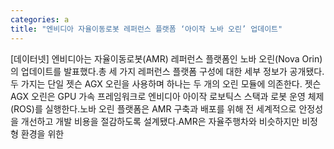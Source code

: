 ```yaml
---
categories: a
title: "엔비디아 자율이동로봇 레퍼런스 플랫폼 ‘아이작 노바 오린’ 업데이트"
---
```

[데이터넷] 엔비디아는 자율이동로봇(AMR) 레퍼런스 플랫폼인 노바 오린(Nova Orin)의 업데이트를 발표했다.총 세 가지 레퍼런스 플랫폼 구성에 대한 세부 정보가 공개됐다. 두 가지는 단일 젯슨 AGX 오린을 사용하며 하나는 두 개의 오린 모듈에 의존한다. 젯슨 AGX 오린은 GPU 가속 프레임워크로 엔비디아 아이작 로보틱스 스택과 로봇 운영 체제(ROS)를 실행한다.노바 오린 플랫폼은 AMR 구축과 배포를 위해 전 세계적으로 안정성을 개선하고 개발 비용을 절감하도록 설계됐다.AMR은 자율주행차와 비슷하지만 비정형 환경을 위한